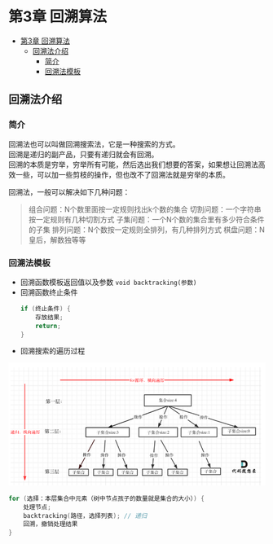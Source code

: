 # 第3章 回溯算法
- [第3章 回溯算法](#第3章-回溯算法)
  - [回溯法介绍](#回溯法介绍)
    - [简介](#简介)
    - [回溯法模板](#回溯法模板)



## 回溯法介绍

### 简介
回溯法也可以叫做回溯搜索法，它是一种搜索的方式。  
回溯是递归的副产品，只要有递归就会有回溯。  
回溯的本质是穷举，穷举所有可能，然后选出我们想要的答案，如果想让回溯法高效一些，可以加一些剪枝的操作，但也改不了回溯法就是穷举的本质。  

回溯法，一般可以解决如下几种问题：
> 组合问题：N个数里面按一定规则找出k个数的集合
切割问题：一个字符串按一定规则有几种切割方式
子集问题：一个N个数的集合里有多少符合条件的子集
排列问题：N个数按一定规则全排列，有几种排列方式
棋盘问题：N皇后，解数独等等

### 回溯法模板

- 回溯函数模板返回值以及参数 `void backtracking(参数)`
- 回溯函数终止条件
    ```c++
    if (终止条件) {
        存放结果;
        return;
    }
    ```
- 回溯搜索的遍历过程
  
![](images/回溯法.png)
```c++
for (选择：本层集合中元素（树中节点孩子的数量就是集合的大小）) {
    处理节点;
    backtracking(路径，选择列表); // 递归
    回溯，撤销处理结果
}
```